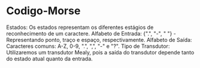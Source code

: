 # Codigo-Morse
 Estados: Os estados representam os diferentes estágios de reconhecimento de um caractere. Alfabeto de Entrada: {".", "-", " "} - Representando ponto, traço e espaço, respectivamente. Alfabeto de Saída: Caracteres comuns: A-Z, 0-9, ".", ",", "-" e "?". Tipo de Transdutor: Utilizaremos um transdutor Mealy, pois a saída do transdutor depende tanto do estado atual quanto da entrada.
